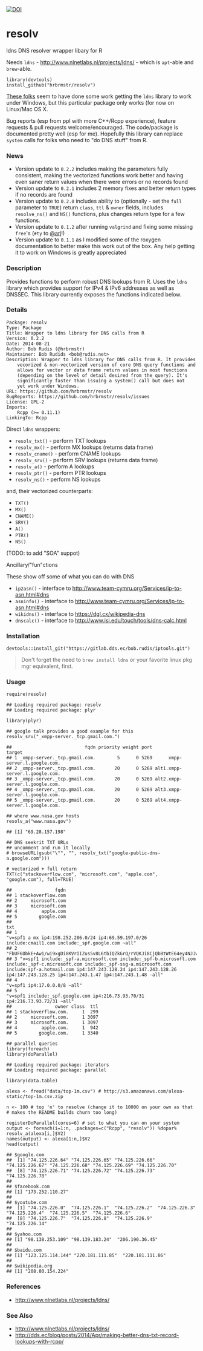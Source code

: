 [![DOI](https://zenodo.org/badge/5630/hrbrmstr/resolv.png)](http://dx.doi.org/10.5281/zenodo.11343)

resolv
======

ldns DNS resolver wrapper libary for R

Needs `ldns` - <http://www.nlnetlabs.nl/projects/ldns/> - which is `apt`-able and `brew`-able.

    library(devtools)
    install_github("hrbrmstr/resolv")

[These folks](http://dev.telnic.org/trac/wiki/DotTelUtils) seem to have done some work getting the `ldns` library to work under Windows, but this particular package only works (for now on Linux/Mac OS X.

Bug reports (esp from ppl with more C++/Rcpp experience), feature requests & pull requests welcome/encouraged. The code/package is documented pretty well (esp for me). Hopefully this library can replace `system` calls for folks who need to "do DNS stuff" from R.

### News

-   Version update to `0.2.2` includes making the parameters fully consistent, making the vectorized functions work better and having even saner return values when there were errors or no records found
-   Version update to `0.2.1` includes 2 memory fixes and better return types if no records are found
-   Version update to `0.2.0` includes ability to (optionally - set the `full` parameter to `TRUE`) return `class`, `ttl` & `owner` fields, includes `resolve_ns()` and `NS()` functions, plus changes return type for a few functions.
-   Version update to `0.1.2` after running `valgrind` and fixing some missing `free`'s (`#ty` to [@arj](<http://twitter.com/arj>)!)
-   Version update to `0.1.1` as I modified some of the roxygen documentation to better make this work out of the box. Any help getting it to work on Windows is greatly appreciated

### Description

Provides functions to perform robust DNS lookups from R. Uses the `ldns` library which provides support for IPv4 & IPv6 addresses as well as DNSSEC. This library currently exposes the functions indicated below.

### Details

    Package: resolv
    Type: Package
    Title: Wrapper to ldns library for DNS calls from R
    Version: 0.2.2
    Date: 2014-08-21
    Author: Bob Rudis (@hrbrmstr)
    Maintainer: Bob Rudids <bob@rudis.net>
    Description: Wrapper to ldns library for DNS calls from R. It provides
        vecorized & non-vectorized version of core DNS query functions and
        allows for vector or data frame return values in most functions
        (depending on the level of detail desired from the query). It's
        significantly faster than issuing a system() call but does not
        yet work under Windows.
    URL: https://github.com/hrbrmstr/resolv
    BugReports: https://github.com/hrbrmstr/resolv/issues
    License: GPL-2
    Imports:
        Rcpp (>= 0.11.1)
    LinkingTo: Rcpp

Direct `ldns` wrappers:

-   `resolv_txt()` - perform TXT lookups
-   `resolv_mx()` - perform MX lookups (returns data frame)
-   `resolv_cname()` - perform CNAME lookups
-   `resolv_srv()` - perform SRV lookups (returns data frame)
-   `resolv_a()` - perform A lookups
-   `resolv_ptr()` - perform PTR lookups
-   `resolv_ns()` - perform NS lookups

and, their vectorized counterparts:

-   `TXT()`
-   `MX()`
-   `CNAME()`
-   `SRV()`
-   `A()`
-   `PTR()`
-   `NS()`

(TODO: to add "SOA" suppot)

Ancillary/"fun"ctions

These show off some of what you can do with DNS

-   `ip2asn()` - interface to <http://www.team-cymru.org/Services/ip-to-asn.html#dns>
-   `asninfo()` - interface to <http://www.team-cymru.org/Services/ip-to-asn.html#dns>
-   `wikidns()` - interface to <https://dgl.cx/wikipedia-dns>
-   `dnscalc()` - interface to <http://www.isi.edu/touch/tools/dns-calc.html>

### Installation

``` {.r}
devtools::install_git("https://gitlab.dds.ec/bob.rudis/iptools.git")
```

> Don't forget the need to `brew install ldns` or your favorite linux pkg mgr equivalent, first.

### Usage

``` {.r}
require(resolv)
```

    ## Loading required package: resolv
    ## Loading required package: plyr

``` {.r}
library(plyr)

## google talk provides a good example for this
resolv_srv("_xmpp-server._tcp.gmail.com.")
```

    ##                           fqdn priority weight port                         target
    ## 1 _xmpp-server._tcp.gmail.com.        5      0 5269      xmpp-server.l.google.com.
    ## 2 _xmpp-server._tcp.gmail.com.       20      0 5269 alt1.xmpp-server.l.google.com.
    ## 3 _xmpp-server._tcp.gmail.com.       20      0 5269 alt2.xmpp-server.l.google.com.
    ## 4 _xmpp-server._tcp.gmail.com.       20      0 5269 alt3.xmpp-server.l.google.com.
    ## 5 _xmpp-server._tcp.gmail.com.       20      0 5269 alt4.xmpp-server.l.google.com.

``` {.r}
## where www.nasa.gov hosts
resolv_a("www.nasa.gov")
```

    ## [1] "69.28.157.198"

``` {.r}
## DNS seekrit TXT URLs
## uncomment and run it locally
# browseURL(gsub("\"", "", resolv_txt("google-public-dns-a.google.com")))

# vectorized + full return
TXT(c("stackoverflow.com", "microsoft.com", "apple.com", "google.com"), full=TRUE)
```

    ##                fqdn
    ## 1 stackoverflow.com
    ## 2     microsoft.com
    ## 3     microsoft.com
    ## 4         apple.com
    ## 5        google.com
    ##                                                                                                                                                                                                                                                          txt
    ## 1                                                                                                                                                      "v=spf1 a mx ip4:198.252.206.0/24 ip4:69.59.197.0/26 include:cmail1.com include:_spf.google.com ~all"
    ## 2                                                                                                                                                                 "FbUF6DbkE+Aw1/wi9xgDi8KVrIIZus5v8L6tbIQZkGrQ/rVQKJi8CjQbBtWtE64ey4NJJwj5J65PIggVYNabdQ=="
    ## 3 "v=spf1 include:_spf-a.microsoft.com include:_spf-b.microsoft.com include:_spf-c.microsoft.com include:_spf-ssg-a.microsoft.com include:spf-a.hotmail.com ip4:147.243.128.24 ip4:147.243.128.26 ip4:147.243.128.25 ip4:147.243.1.47 ip4:147.243.1.48 -all"
    ## 4                                                                                                                                                                                                                               "v=spf1 ip4:17.0.0.0/8 ~all"
    ## 5                                                                                                                                                                              "v=spf1 include:_spf.google.com ip4:216.73.93.70/31 ip4:216.73.93.72/31 ~all"
    ##                owner class  ttl
    ## 1 stackoverflow.com.     1  299
    ## 2     microsoft.com.     1 3097
    ## 3     microsoft.com.     1 3097
    ## 4         apple.com.     1  942
    ## 5        google.com.     1 3340

``` {.r}
## parallel queries
library(foreach)
library(doParallel)
```

    ## Loading required package: iterators
    ## Loading required package: parallel

``` {.r}
library(data.table)

alexa <- fread("data/top-1m.csv") # http://s3.amazonaws.com/alexa-static/top-1m.csv.zip

n <- 100 # top 'n' to resolve (change it to 10000 on your own as that # makes the README builds churn too long)

registerDoParallel(cores=6) # set to what you can on your system
output <- foreach(i=1:n, .packages=c("Rcpp", "resolv")) %dopar% resolv_a(alexa[i,]$V2)
names(output) <- alexa[1:n,]$V2
head(output)
```

    ## $google.com
    ##  [1] "74.125.226.64" "74.125.226.65" "74.125.226.66" "74.125.226.67" "74.125.226.68" "74.125.226.69" "74.125.226.70"
    ##  [8] "74.125.226.71" "74.125.226.72" "74.125.226.73" "74.125.226.78"
    ## 
    ## $facebook.com
    ## [1] "173.252.110.27"
    ## 
    ## $youtube.com
    ##  [1] "74.125.226.0"  "74.125.226.1"  "74.125.226.2"  "74.125.226.3"  "74.125.226.4"  "74.125.226.5"  "74.125.226.6" 
    ##  [8] "74.125.226.7"  "74.125.226.8"  "74.125.226.9"  "74.125.226.14"
    ## 
    ## $yahoo.com
    ## [1] "98.138.253.109" "98.139.183.24"  "206.190.36.45" 
    ## 
    ## $baidu.com
    ## [1] "123.125.114.144" "220.181.111.85"  "220.181.111.86" 
    ## 
    ## $wikipedia.org
    ## [1] "208.80.154.224"

### References

-   <http://www.nlnetlabs.nl/projects/ldns/>

### See Also

-   <http://www.nlnetlabs.nl/projects/ldns/>
-   <http://dds.ec/blog/posts/2014/Apr/making-better-dns-txt-record-lookups-with-rcpp/>

